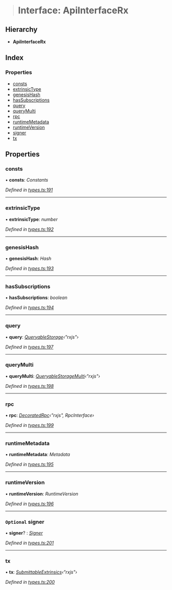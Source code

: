 > # Interface: ApiInterfaceRx

## Hierarchy

* **ApiInterfaceRx**

## Index

### Properties

* [consts](_types_.apiinterfacerx.md#consts)
* [extrinsicType](_types_.apiinterfacerx.md#extrinsictype)
* [genesisHash](_types_.apiinterfacerx.md#genesishash)
* [hasSubscriptions](_types_.apiinterfacerx.md#hassubscriptions)
* [query](_types_.apiinterfacerx.md#query)
* [queryMulti](_types_.apiinterfacerx.md#querymulti)
* [rpc](_types_.apiinterfacerx.md#rpc)
* [runtimeMetadata](_types_.apiinterfacerx.md#runtimemetadata)
* [runtimeVersion](_types_.apiinterfacerx.md#runtimeversion)
* [signer](_types_.apiinterfacerx.md#optional-signer)
* [tx](_types_.apiinterfacerx.md#tx)

## Properties

###  consts

• **consts**: *Constants*

*Defined in [types.ts:191](https://github.com/polkadot-js/api/blob/a019468/packages/api/src/types.ts#L191)*

___

###  extrinsicType

• **extrinsicType**: *number*

*Defined in [types.ts:192](https://github.com/polkadot-js/api/blob/a019468/packages/api/src/types.ts#L192)*

___

###  genesisHash

• **genesisHash**: *Hash*

*Defined in [types.ts:193](https://github.com/polkadot-js/api/blob/a019468/packages/api/src/types.ts#L193)*

___

###  hasSubscriptions

• **hasSubscriptions**: *boolean*

*Defined in [types.ts:194](https://github.com/polkadot-js/api/blob/a019468/packages/api/src/types.ts#L194)*

___

###  query

• **query**: *[QueryableStorage](_types_.queryablestorage.md)‹"rxjs"›*

*Defined in [types.ts:197](https://github.com/polkadot-js/api/blob/a019468/packages/api/src/types.ts#L197)*

___

###  queryMulti

• **queryMulti**: *[QueryableStorageMulti](../modules/_types_.md#queryablestoragemulti)‹"rxjs"›*

*Defined in [types.ts:198](https://github.com/polkadot-js/api/blob/a019468/packages/api/src/types.ts#L198)*

___

###  rpc

• **rpc**: *[DecoratedRpc](../modules/_types_.md#decoratedrpc)‹"rxjs", RpcInterface›*

*Defined in [types.ts:199](https://github.com/polkadot-js/api/blob/a019468/packages/api/src/types.ts#L199)*

___

###  runtimeMetadata

• **runtimeMetadata**: *Metadata*

*Defined in [types.ts:195](https://github.com/polkadot-js/api/blob/a019468/packages/api/src/types.ts#L195)*

___

###  runtimeVersion

• **runtimeVersion**: *RuntimeVersion*

*Defined in [types.ts:196](https://github.com/polkadot-js/api/blob/a019468/packages/api/src/types.ts#L196)*

___

### `Optional` signer

• **signer**? : *[Signer](_types_.signer.md)*

*Defined in [types.ts:201](https://github.com/polkadot-js/api/blob/a019468/packages/api/src/types.ts#L201)*

___

###  tx

• **tx**: *[SubmittableExtrinsics](_types_.submittableextrinsics.md)‹"rxjs"›*

*Defined in [types.ts:200](https://github.com/polkadot-js/api/blob/a019468/packages/api/src/types.ts#L200)*